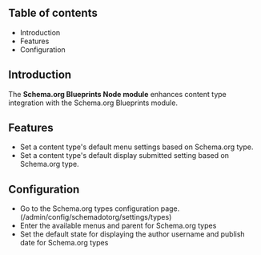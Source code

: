 Table of contents
-----------------

* Introduction
* Features
* Configuration


Introduction
------------

The **Schema.org Blueprints Node module** enhances content type integration
with the Schema.org Blueprints module.


Features
--------

- Set a content type's default menu settings based on Schema.org type.
- Set a content type's default display submitted setting based on Schema.org type.


Configuration
-------------

- Go to the Schema.org types configuration page.  
  (/admin/config/schemadotorg/settings/types)
- Enter the available menus and parent for Schema.org types
- Set the default state for displaying the author username and 
  publish date for Schema.org types

